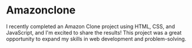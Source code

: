 # Amazonclone
I recently completed an Amazon Clone project using HTML, CSS, and JavaScript, and I'm excited to share the results! This project was a great opportunity to expand my skills in web development and problem-solving.  
